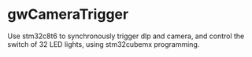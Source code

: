 # gwCameraTrigger

Use stm32c8t6 to synchronously trigger dlp and camera, and control the switch of 32 LED lights, using stm32cubemx programming.

